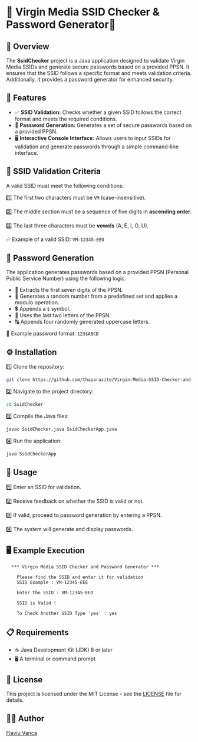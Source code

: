 # 🚀 Virgin Media SSID Checker & Password Generator🔐


## 📝 Overview

The **SsidChecker** project is a Java application designed to validate Virgin Media SSIDs and generate secure passwords based on a provided PPSN. It ensures that the SSID follows a specific format and meets validation criteria. Additionally, it provides a password generator for enhanced security.


## 🌟 Features

- ✅ **SSID Validation:** Checks whether a given SSID follows the correct format and meets the required conditions.
- 🔑 **Password Generation:** Generates a set of secure passwords based on a provided PPSN.
- 🖥️ **Interactive Console Interface:** Allows users to input SSIDs for validation and generate passwords through a simple command-line interface.


## 📌 SSID Validation Criteria

A valid SSID must meet the following conditions:

1️⃣ The first two characters must be `VM` (case-insensitive).

2️⃣ The middle section must be a sequence of five digits in **ascending order**. 

3️⃣ The last three characters must be **vowels** (A, E, I, O, U).

✅ Example of a valid SSID: `VM-12345-EEO`


## 🔐 Password Generation

The application generates passwords based on a provided PPSN (Personal Public Service Number) using the following logic:

- 📌 Extracts the first seven digits of the PPSN.
- 🔢 Generates a random number from a predefined set and applies a modulo operation.
- 💲 Appends a `$` symbol.
- 🔡 Uses the last two letters of the PPSN.
- 🔠 Appends four randomly generated uppercase letters.

🔑 Example password format: `123$ABCD`


## ⚙️ Installation

1️⃣ Clone the repository:
   ```sh
   git clone https://github.com/thaparazite/Virgin-Media-SSID-Checker-and-Password-Generator.git
   ```
2️⃣ Navigate to the project directory:
   ```sh
   cd SsidChecker
   ```
3️⃣ Compile the Java files:
   ```sh
   javac SsidChecker.java SsidCheckerApp.java
   ```
4️⃣ Run the application:
   ```sh
   java SsidCheckerApp
   ```


## 🚀 Usage

1️⃣ Enter an SSID for validation.

2️⃣ Receive feedback on whether the SSID is valid or not.

3️⃣ If valid, proceed to password generation by entering a PPSN.

4️⃣ The system will generate and display passwords.


## 🖥️ Example Execution

```
  *** Virgin Media SSID Checker and Password Generator ***

    Please find the SSID and enter it for validation
    SSID Example : VM-12345-EEE

    Enter the SSID : VM-12345-EEO

    SSID is Valid !

    To Check Another SSID Type 'yes' : yes
```


## 📋 Requirements

- ☕ Java Development Kit (JDK) 8 or later
- 🖥️ A terminal or command prompt


## 📜 License

This project is licensed under the MIT License - see the [LICENSE](LICENSE) file for details.


## 👨‍💻 Author

[Flaviu Vanca](https://github.com/yourusername)

